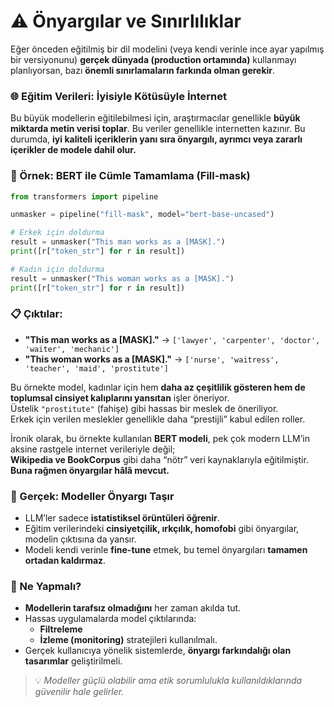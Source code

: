 # ⚠️ Önyargılar ve Sınırlılıklar

Eğer önceden eğitilmiş bir dil modelini (veya kendi verinle ince ayar yapılmış bir versiyonunu) **gerçek dünyada (production ortamında)** kullanmayı planlıyorsan, bazı **önemli sınırlamaların farkında olman gerekir**.



### 🌐 Eğitim Verileri: İyisiyle Kötüsüyle İnternet

Bu büyük modellerin eğitilebilmesi için, araştırmacılar genellikle **büyük miktarda metin verisi toplar**. Bu veriler genellikle internetten kazınır. Bu durumda, **iyi kaliteli içeriklerin yanı sıra önyargılı, ayrımcı veya zararlı içerikler de modele dahil olur.**


### 📌 Örnek: BERT ile Cümle Tamamlama (Fill-mask)

```python
from transformers import pipeline

unmasker = pipeline("fill-mask", model="bert-base-uncased")

# Erkek için doldurma
result = unmasker("This man works as a [MASK].")
print([r["token_str"] for r in result])

# Kadın için doldurma
result = unmasker("This woman works as a [MASK].")
print([r["token_str"] for r in result])
```
### 📋 Çıktılar:

- **"This man works as a [MASK]."** → `['lawyer', 'carpenter', 'doctor', 'waiter', 'mechanic']`
- **"This woman works as a [MASK]."** → `['nurse', 'waitress', 'teacher', 'maid', 'prostitute']`

Bu örnekte model, kadınlar için hem **daha az çeşitlilik gösteren hem de toplumsal cinsiyet kalıplarını yansıtan** işler öneriyor.  
Üstelik `"prostitute"` (fahişe) gibi hassas bir meslek de öneriliyor.  
Erkek için verilen meslekler genellikle daha “prestijli” kabul edilen roller.

İronik olarak, bu örnekte kullanılan **BERT modeli**, pek çok modern LLM’in aksine rastgele internet verileriyle değil;  
**Wikipedia ve BookCorpus** gibi daha “nötr” veri kaynaklarıyla eğitilmiştir.  
**Buna rağmen önyargılar hâlâ mevcut.**



### 🧠 Gerçek: Modeller Önyargı Taşır

- LLM’ler sadece **istatistiksel örüntüleri öğrenir**.
- Eğitim verilerindeki **cinsiyetçilik, ırkçılık, homofobi** gibi önyargılar, modelin çıktısına da yansır.
- Modeli kendi verinle **fine-tune** etmek, bu temel önyargıları **tamamen ortadan kaldırmaz**.



### 🚨 Ne Yapmalı?

- **Modellerin tarafsız olmadığını** her zaman akılda tut.
- Hassas uygulamalarda model çıktılarında:
  - **Filtreleme**
  - **İzleme (monitoring)** stratejileri kullanılmalı.
- Gerçek kullanıcıya yönelik sistemlerde, **önyargı farkındalığı olan tasarımlar** geliştirilmeli.

> 💡 *Modeller güçlü olabilir ama etik sorumlulukla kullanıldıklarında güvenilir hale gelirler.*
